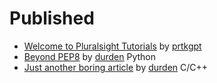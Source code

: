 # Published

- [Welcome to Pluralsight Tutorials](http://pskb-stage.herokuapp.com//review/welcome-to-pluralsight-tutorials) by [prtkgpt](http://pskb-stage.herokuapp.com//user/prtkgpt) 
- [Beyond PEP8](/review/beyond-pep8) by [durden](/user/durden) Python
- [Just another boring article](/review/just-another-boring-article) by [durden](/user/durden) C/C++